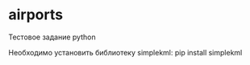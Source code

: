 # airports
 Тестовое задание python

Необходимо установить библиотеку simplekml: pip install simplekml
